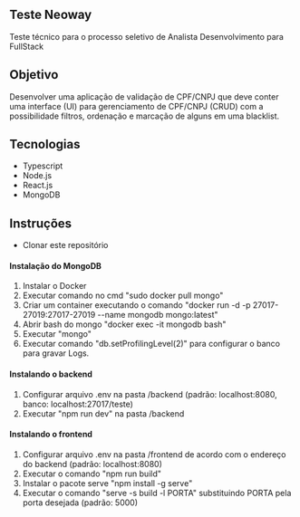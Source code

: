 ## Teste Neoway

Teste técnico para o processo seletivo de Analista Desenvolvimento para FullStack

## Objetivo

Desenvolver uma aplicação de validação de CPF/CNPJ que deve conter uma interface (UI) para gerenciamento de CPF/CNPJ (CRUD) com a possibilidade filtros, ordenação e marcação de alguns em uma blacklist.

## Tecnologias

- Typescript
- Node.js
- React.js
- MongoDB

## Instruções

- Clonar este repositório

#### Instalação do MongoDB

1. Instalar o Docker
2. Executar comando no cmd "sudo docker pull mongo"
3. Criar um container executando o comando "docker run -d -p 27017-27019:27017-27019 --name mongodb mongo:latest"
4. Abrir bash do mongo "docker exec -it mongodb bash"
5. Executar "mongo"
6. Executar comando "db.setProfilingLevel(2)" para configurar o banco para gravar Logs.

#### Instalando o backend

1. Configurar arquivo .env na pasta /backend (padrão: localhost:8080, banco: localhost:27017/teste)
2. Executar "npm run dev" na pasta /backend

#### Instalando o frontend

1. Configurar arquivo .env na pasta /frontend de acordo com o endereço do backend (padrão: localhost:8080)
2. Executar o comando "npm run build"
3. Instalar o pacote serve "npm install -g serve"
4. Executar o comando "serve -s build -l PORTA" substituindo PORTA pela porta desejada (padrão: 5000)
